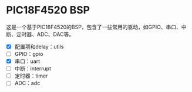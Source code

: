# PIC18F4520 BSP
这是一个基于PIC18F4520的BSP，包含了一些常用的驱动，如GPIO、串口、中断、定时器、ADC、DAC等。

- [x] 配置项和delay：utils
- [ ] GPIO：gpio
- [x] 串口：uart
- [ ] 中断：interrupt
- [ ] 定时器：timer
- [ ] ADC：adc